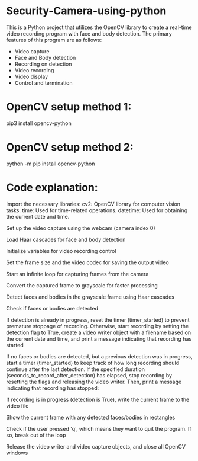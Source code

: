 # Security-Camera-using-python
This is a Python project that utilizes the OpenCV library to create a real-time video recording program with face and body detection. The primary features of this program are as follows:

* Video capture
* Face and Body detection
* Recording on detection
* Video recording
* Video display
* Control and termination

# OpenCV setup method 1:
pip3 install opencv-python

# OpenCV setup method 2:
python -m pip install opencv-python

# Code explanation:

Import the necessary libraries:
cv2: OpenCV library for computer vision tasks.
time: Used for time-related operations.
datetime: Used for obtaining the current date and time.

Set up the video capture using the webcam (camera index 0)

Load Haar cascades for face and body detection

Initialize variables for video recording control

Set the frame size and the video codec for saving the output video

Start an infinite loop for capturing frames from the camera

Convert the captured frame to grayscale for faster processing

Detect faces and bodies in the grayscale frame using Haar cascades

Check if faces or bodies are detected

If detection is already in progress, reset the timer (timer_started) to prevent premature stoppage of recording. Otherwise, start recording by setting the detection flag to True, create a video writer object with a filename based on the current date and time, and print a message indicating that recording has started

If no faces or bodies are detected, but a previous detection was in progress, start a timer (timer_started) to keep track of how long recording should continue after the last detection. If the specified duration (seconds_to_record_after_detection) has elapsed, stop recording by resetting the flags and releasing the video writer. Then, print a message indicating that recording has stopped:

If recording is in progress (detection is True), write the current frame to the video file

Show the current frame with any detected faces/bodies in rectangles

Check if the user pressed 'q', which means they want to quit the program. If so, break out of the loop

Release the video writer and video capture objects, and close all OpenCV windows



